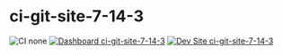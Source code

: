 # ci-git-site-7-14-3

![CI none](https://img.shields.io/badge/ci-none-orange.svg)
[![Dashboard ci-git-site-7-14-3](https://img.shields.io/badge/dashboard-ci_git_site_7_14_3-yellow.svg)](https://dashboard.pantheon.io/sites/0236a180-3888-4695-8fd4-948b79ae6fba#dev/code)
[![Dev Site ci-git-site-7-14-3](https://img.shields.io/badge/site-ci_git_site_7_14_3-blue.svg)](http://dev-ci-git-site-7-14-3.pantheonsite.io/)